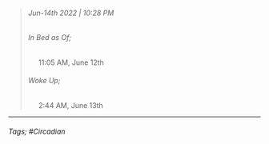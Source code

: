>###### Jun-14th 2022 | 10:28 PM
>###### In Bed as Of;
> $\quad$ 11:05 AM, June 12th
>###### Woke Up;
> $\quad$ 2:44 AM, June 13th
> <br>

--- 

###### Tags; #Circadian